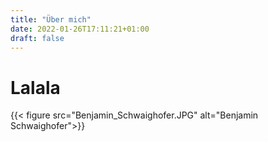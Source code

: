 ```yaml
---
title: "Über mich"
date: 2022-01-26T17:11:21+01:00
draft: false
---
```


# Lalala

{{< figure src="Benjamin_Schwaighofer.JPG" alt="Benjamin Schwaighofer">}}